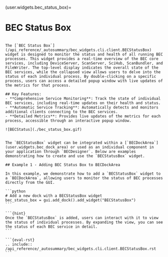 (user.widgets.bec_status_box)=
# BEC Status Box

````{tab} Overview

The [`BEC Status Box`](/api_reference/_autosummary/bec_widgets.cli.client.BECStatusBox) widget is designed to monitor the status and health of all running BEC processes. This widget provides a real-time overview of the BEC core services, including DeviceServer, ScanServer, SciHub, ScanBundler, and FileWriter. The top-level display indicates the overall state of the BEC services, while the collapsed view allows users to delve into the status of each individual process. By double-clicking on a specific process, users can access a detailed popup window with live updates of the metrics for that process.

## Key Features:
- **Comprehensive Service Monitoring**: Track the state of individual BEC services, including real-time updates on their health and status.
- **Automatic Service Tracking**: Automatically detects and monitors additional clients connecting to the BEC services.
- **Detailed Metrics**: Provides live updates of the metrics for each process, accessible through an interactive popup window.

![BECStatus](./bec_status_box.gif)
````

````{tab} Examples

The `BECStatusBox` widget can be integrated within a [`BECDockArea`](user.widgets.bec_dock_area) or used as an individual component in your application through `BECDesigner`. Below are examples demonstrating how to create and use the `BECStatusBox` widget.

## Example 1 - Adding BEC Status Box to BECDockArea

In this example, we demonstrate how to add a `BECStatusBox` widget to a `BECDockArea`, allowing users to monitor the status of BEC processes directly from the GUI.

```python
# Add a new dock with a BECStatusBox widget
bec_status_box = gui.add_dock().add_widget("BECStatusBox")
```

```{hint}
Once the `BECStatusBox` is added, users can interact with it to view the status of individual processes. By expanding the view, you can see the status of each BEC service in detail.
```
````

````{tab} API
```{eval-rst} 
.. include:: /api_reference/_autosummary/bec_widgets.cli.client.BECStatusBox.rst
```
````